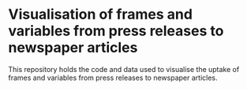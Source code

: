 # Visualisation of frames and variables from press releases to newspaper articles

This repository holds the code and data used to visualise the uptake of frames and variables from press releases to newspaper articles.
